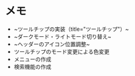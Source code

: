 # メモ

* ~ツールチップの実装（title="ツールチップ"）~
* ~ダークモード・ライトモード切り替え~
* ~ヘッダーのアイコン位置調整~
* ツールチップのモード変更による色変更
* メニューの作成
* 検索機能の作成
